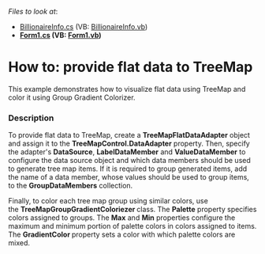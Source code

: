 <!-- default file list -->
*Files to look at*:

* [BillionaireInfo.cs](./CS/FlatDataAdapterSample/BillionaireInfo.cs) (VB: [BillionaireInfo.vb](./VB/FlatDataAdapterSample/BillionaireInfo.vb))
* **[Form1.cs](./CS/FlatDataAdapterSample/Form1.cs) (VB: [Form1.vb](./VB/FlatDataAdapterSample/Form1.vb))**
<!-- default file list end -->
# How to: provide flat data to TreeMap


This example demonstrates how to visualize flat data using TreeMap and color it using Group Gradient Colorizer.


<h3>Description</h3>

<p>To provide flat data to TreeMap, create a&nbsp;<strong>TreeMapFlatDataAdapter</strong>&nbsp;object and assign it to the&nbsp;<strong>TreeMapControl.DataAdapter</strong>&nbsp;property. Then, specify the adapter's&nbsp;<strong>DataSource</strong>,&nbsp;<strong>LabelDataMember</strong>&nbsp;and&nbsp;<strong>ValueDataMember</strong>&nbsp;to configure the data source object and which data members should be used to generate tree map items. If it is required to group generated items, add the&nbsp;name of a data member, whose values should be used to group items, to the&nbsp;<strong>GroupDataMembers</strong>&nbsp;collection.</p>
<p>Finally, to color each tree map group using similar colors, use the&nbsp;<strong>TreeMapGroupGradientColoriezer&nbsp;</strong>class. The&nbsp;<strong>Palette</strong>&nbsp;property specifies colors assigned&nbsp;to&nbsp;groups. The&nbsp;<strong>Max</strong>&nbsp;and&nbsp;<strong>Min</strong>&nbsp;properties configure the maximum and minimum portion of palette colors in colors assigned to items. The&nbsp;<strong>GradientColor&nbsp;</strong>property sets a color with which palette colors are mixed.</p>

<br/>


